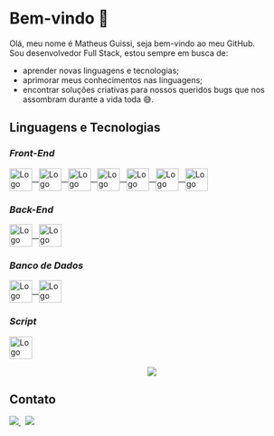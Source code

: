 [//]: # (targe="_blank" não funciona em Markdown para abrir link em outra aba)
[//]: # (&nbsp; para adicionar espaço em branco)

# Bem-vindo 👋

Olá, meu nome é Matheus Guissi, seja bem-vindo ao meu GitHub.  
Sou desenvolvedor Full Stack, estou sempre em busca de:
 - aprender novas linguagens e tecnologias;
 - aprimorar meus conhecimentos nas linguagens;
 - encontrar soluções criativas para nossos queridos bugs que nos assombram durante a vida toda 😅.

## Linguagens e Tecnologias

### _Front-End_

<p>
  <a href="#">
    <img align="center" alt="Logo Angular" height="40" src="https://cdn.jsdelivr.net/gh/devicons/devicon/icons/angularjs/angularjs-original.svg" /> &nbsp;
    <img align="center" alt="Logo Typescript" height="40" src="https://cdn.jsdelivr.net/gh/devicons/devicon/icons/typescript/typescript-original.svg" /> &nbsp;
    <img align="center" alt="Logo HTML" height="40" src="https://cdn.jsdelivr.net/gh/devicons/devicon/icons/html5/html5-original.svg" /> &nbsp;
    <img align="center" alt="Logo CSS" height="40" src="https://cdn.jsdelivr.net/gh/devicons/devicon/icons/css3/css3-original.svg" /> &nbsp;
    <img align="center" alt="Logo JavasScript" height="40" src="https://cdn.jsdelivr.net/gh/devicons/devicon/icons/javascript/javascript-original.svg" /> &nbsp;
    <img align="center" alt="Logo Bootstrap" height="40" src="https://cdn.jsdelivr.net/gh/devicons/devicon/icons/bootstrap/bootstrap-original.svg" /> &nbsp;
    <img align="center" alt="Logo React" height="40" src="https://cdn.jsdelivr.net/gh/devicons/devicon/icons/react/react-original.svg" />
  </a>
</p>

### _Back-End_
<p>
  <a href="#">
    <img align="center" alt="Logo Laravel" height="40" src="https://cdn.jsdelivr.net/gh/devicons/devicon/icons/laravel/laravel-plain.svg" /> &nbsp;
    <img align="center" alt="Logo PHP" height="40" src="https://cdn.jsdelivr.net/gh/devicons/devicon/icons/php/php-original.svg" />
  </a>
</p>

### _Banco de Dados_
<p>
  <a href="#">
    <img align="center" alt="Logo MySQL" height="40" src="https://cdn.jsdelivr.net/gh/devicons/devicon/icons/mysql/mysql-original.svg" /> &nbsp;
    <img align="center" alt="Logo PostgreSQL" height="40" src="https://cdn.jsdelivr.net/gh/devicons/devicon/icons/postgresql/postgresql-original.svg" />
  </a>
</p>

### _Script_
<p>
  <a href="#">
    <img align="center" alt="Logo Go" height="40" src="https://cdn.jsdelivr.net/gh/devicons/devicon/icons/go/go-original-wordmark.svg"" />
  </a>
</p>

<p align="center">
  <a href="#">
      <img src="https://github-readme-stats.vercel.app/api/top-langs/?username=guissimatheus&layout=compact&langs_count=6&hide=shell,blade&theme=dark&custom_title=Linguagens%20mais%20utilizadas" />
  </a>
</p>

## Contato

<a href="mailto:guissimatheus@gmail.com">
  <img src="https://img.shields.io/badge/Gmail-%23333?style=for-the-badge&logo=gmail" />
</a>
&nbsp;
<a href="https://www.linkedin.com/in/guissimatheus" >
  <img src="https://img.shields.io/badge/LinkedIn-%230077B5?style=for-the-badge&logo=linkedin" />
</a>
